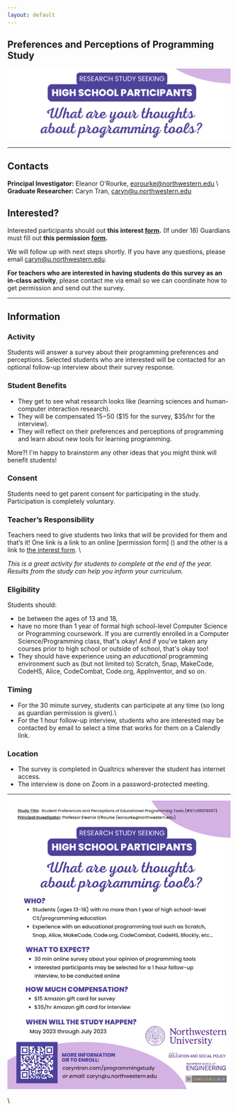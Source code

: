 ```yaml
---
layout: default
---
```


## Preferences and Perceptions of Programming Study
<img class="picture" src="recruitment_header.png">

---

## Contacts
**Principal Investigator:** Eleanor O'Rourke, eorourke@northwestern.edu \\
**Graduate Researcher:** Caryn Tran, caryn@u.northwestern.edu

## Interested?
Interested participants should out **this interest [form]().**
(If under 18) Guardians must fill out **this permission [form]().**

We will follow up with next steps shortly. If you have any questions, please email caryn@u.northwestern.edu. 

**For teachers who are interested in having students do this survey as an in-class activity**, please contact me via email so we can coordinate how to get permission and send out the survey. 

---

## Information

### Activity
Students will answer a survey about their programming preferences and perceptions. Selected students who are interested will be contacted for an optional follow-up interview about their survey response.

### Student Benefits
- They get to see what research looks like (learning sciences and human-computer interaction research).
- They will be compensated $15-$50 ($15 for the survey, $35/hr for the interview).
- They will reflect on their preferences and perceptions of programming and learn about new tools for learning programming.

More?! I'm happy to brainstorm any other ideas that you might think will benefit students!

### Consent
Students need to get parent consent for participating in the study. Participation is completely voluntary.

### Teacher’s Responsibility
Teachers need to give students two links that will be provided for them and that’s it! One link is a link to an online [permission form] () and the other is a link to [the interest form](). \\

_This is a great activity for students to complete at the end of the year. Results from the study can help you inform your curriculum._  

### Eligibility
Students should:
- be between the ages of 13 and 18, 
- have no more than 1 year of formal high school-level Computer Science or Programming coursework. If you are currently enrolled in a Computer Science/Programming class, that's okay! And if you've taken any courses prior to high school or outside of school, that's okay too!
- They should have experience using an _educational_ programming environment such as (but not limited to) Scratch, Snap, MakeCode, CodeHS, Alice, CodeCombat, Code.org, AppInventor, and so on. 

### Timing
- For the 30 minute survey, students can participate at any time (so long as guardian permission is given).\\
- For the 1 hour follow-up interview, students who are interested may be contacted by email to select a time that works for them on a Calendly link.

### Location
- The survey is completed in Qualtrics wherever the student has internet access. 
- The interview is done on Zoom in a password-protected meeting. 

---
<img class="picture" src="recruitment.png">

\\

